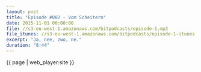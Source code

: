 ```yaml
---
layout: post
title: "Episode #002 - Vom Scheitern"
date: 2015-11-01 00:00:00
file: //s3-eu-west-1.amazonaws.com/bitpodcasts/episode-1.mp3
file_itunes: //s3-eu-west-1.amazonaws.com/bitpodcasts/episode-1-itunes.m4a
excerpt: "Ja, nee, zwo, ne."
duration: "8:44"
---
```



{{ page | web_player:site }}
